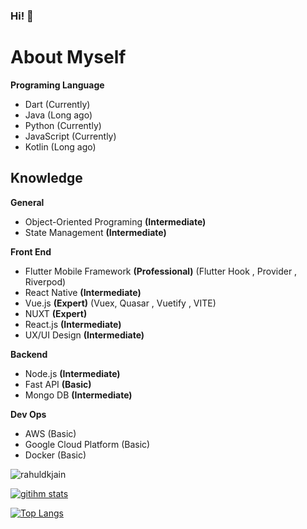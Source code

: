 ### Hi! 👋

# About Myself


**Programing Language**
 - Dart (Currently)
 - Java (Long ago)
 - Python (Currently)
 - JavaScript (Currently)
 - Kotlin (Long ago)

## Knowledge
**General**
 - Object-Oriented Programing **(Intermediate)**
 - State Management **(Intermediate)**
 

**Front End**
- Flutter Mobile Framework **(Professional)** (Flutter Hook , Provider , Riverpod)
- React Native **(Intermediate)**
- Vue.js **(Expert)** (Vuex, Quasar , Vuetify , VITE)
- NUXT **(Expert)**
- React.js **(Intermediate)**
- UX/UI Design **(Intermediate)**

**Backend**
- Node.js **(Intermediate)**
- Fast API **(Basic)**
- Mongo DB **(Intermediate)**

**Dev Ops**
- AWS (Basic)
- Google Cloud Platform (Basic)
- Docker (Basic)

<p align="left">
<img src=https://github-readme-stats.vercel.app/api?username=KalimaPz&show_icons=true&include_all_commits=true&count_private=true alt=rahuldkjain />
</p> 

[![gitihm stats](https://github-readme-stats.vercel.app/api/wakatime?username=KalimaPz&layout=compact)](https://github.com/anuraghazra/github-readme-stats)

[![Top Langs](https://github-readme-stats.vercel.app/api/top-langs/?username=KalimaPz&layout=compact)](https://github.com/anuraghazra/github-readme-stats)

